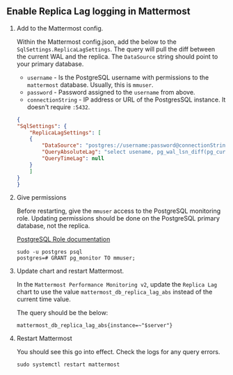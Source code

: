 ## Enable Replica Lag logging in Mattermost

1. Add to the Mattermost config.

    Within the Mattermost config.json, add the below to the `SqlSettings.ReplicaLagSettings`. The query will pull the diff between the current WAL and the replica. The `DataSource` string should point to your primary database.

    - `username` - Is the PostgreSQL username with permissions to the `mattermost` database. Usually, this is `mmuser`.
    - `password` - Password assigned to the `username` from above.
    - `connectionString` - IP address or URL of the PostgresSQL instance. It doesn't require `:5432`.

    ```JSON
    {
    "SqlSettings": {
        "ReplicaLagSettings": [
        {
            "DataSource": "postgres://username:password@connectionString/mattermost?sslmode=disable\u0026connect_timeout=10",
            "QueryAbsoluteLag": "select usename, pg_wal_lsn_diff(pg_current_wal_lsn(),replay_lsn) as metric from pg_stat_replication;",
            "QueryTimeLag": null
        }
        ]
    }
    }
    ```

2. Give permissions

    Before restarting, give the `mmuser` access to the PostgreSQL monitoring role. Updating permissions should be done on the PostgreSQL primary database, not the replica.

    [PostgreSQL Role documentation](https://www.postgresql.org/docs/10/default-roles.html)

    ```
    sudo -u postgres psql
    postgres=# GRANT pg_monitor TO mmuser;
    ```

3. Update chart and restart Mattermost.

    In the `Mattermost Performance Monitoring v2`, update the `Replica Lag` chart to use the value `mattermost_db_replica_lag_abs` instead of the current time value.

    The query should be the below:

    ```
    mattermost_db_replica_lag_abs{instance=~"$server"}
    ```

4. Restart Mattermost

    You should see this go into effect. Check the logs for any query errors.

    ```
    sudo systemctl restart mattermost
    ```